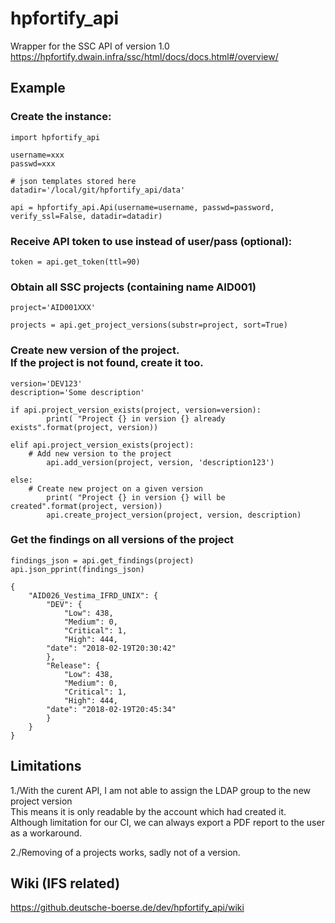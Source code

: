 # hpfortify_api
Wrapper for the SSC API of version 1.0</br>
https://hpfortify.dwain.infra/ssc/html/docs/docs.html#/overview/

## Example

### Create the instance:
```
import hpfortify_api

username=xxx
passwd=xxx

# json templates stored here
datadir='/local/git/hpfortify_api/data'

api = hpfortify_api.Api(username=username, passwd=password, verify_ssl=False, datadir=datadir)
```

### Receive API token to use instead of user/pass (optional):
```
token = api.get_token(ttl=90)
```

### Obtain all SSC projects (containing name AID001)
```
project='AID001XXX'

projects = api.get_project_versions(substr=project, sort=True)
```

### Create new version of the project.</br>If the project is not found, create it too.
```
version='DEV123'
description='Some description'

if api.project_version_exists(project, version=version):
        print( "Project {} in version {} already exists".format(project, version))

elif api.project_version_exists(project):
	# Add new version to the project
        api.add_version(project, version, 'description123')

else:
	# Create new project on a given version
        print( "Project {} in version {} will be created".format(project, version))
        api.create_project_version(project, version, description)

```
### Get the findings on all versions of the project
```
findings_json = api.get_findings(project)
api.json_pprint(findings_json)

{
    "AID026_Vestima_IFRD_UNIX": {
        "DEV": {
            "Low": 438,
            "Medium": 0,
            "Critical": 1,
            "High": 444,
	    "date": "2018-02-19T20:30:42"
        },
        "Release": {
            "Low": 438,
            "Medium": 0,
            "Critical": 1,
            "High": 444,
	    "date": "2018-02-19T20:45:34"
        }
    }
}

```

## Limitations
1./With the curent API, I am not able to assign the LDAP group to the new project version</br>
This means it is only readable by the account which had created it.</br>
Although limitation for our CI, we can always export a PDF report to the user as a workaround.

2./Removing of a projects works, sadly not of a version.

## Wiki (IFS related)
https://github.deutsche-boerse.de/dev/hpfortify_api/wiki
